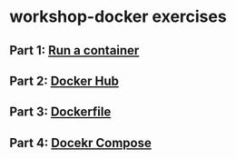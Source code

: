 # workshop-docker exercises

## Part 1: [Run a container](part_1_run_container)
## Part 2: [Docker Hub](part_2_docker_hub)
## Part 3: [Dockerfile](part_3_docker_file)
## Part 4: [Docekr Compose](part_4_docker_compose)
